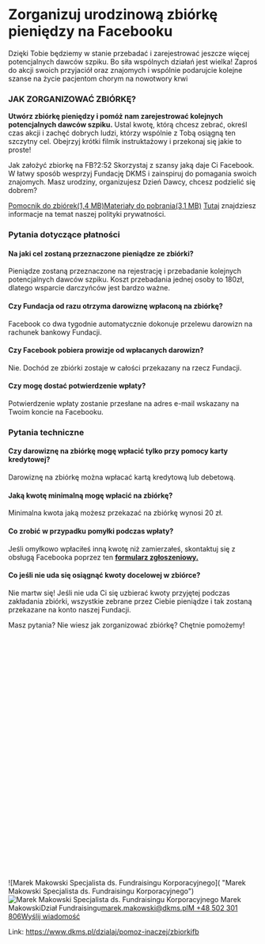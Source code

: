# Zorganizuj urodzinową zbiórkę pieniędzy na Facebooku

Dzięki Tobie będziemy w stanie przebadać i zarejestrować jeszcze więcej potencjalnych dawców szpiku. Bo siła wspólnych działań jest wielka! Zaproś do akcji swoich przyjaciół oraz znajomych i wspólnie podarujcie kolejne szanse na życie pacjentom chorym na nowotwory krwi


### JAK ZORGANIZOWAĆ ZBIÓRKĘ?


**Utwórz zbiórkę pieniędzy i pomóż nam zarejestrować kolejnych potencjalnych dawców szpiku.** Ustal kwotę, którą chcesz zebrać, określ czas akcji i zachęć dobrych ludzi, którzy wspólnie z Tobą osiągną ten szczytny cel. Obejrzyj krótki filmik instruktażowy i przekonaj się jakie to proste!


Jak założyć zbiorkę na FB?2:52
Skorzystaj z szansy jaką daje Ci Facebook. W łatwy sposób wesprzyj Fundację DKMS i zainspiruj do pomagania swoich znajomych. Masz urodziny, organizujesz Dzień Dawcy, chcesz podzielić się dobrem?


[Pomocnik do zbiórek(1,4 MB)](https://assets-eu-01.kc-usercontent.com:443/bed48093-082e-0109-4b5f-7bdadab5eedd/581021f4-9658-4577-83e7-a128c9ce1e29/Pomocnik_DKMS_11.102023.pdf)[Materiały do pobrania(3,1 MB)](https://assets-eu-01.kc-usercontent.com:443/bed48093-082e-0109-4b5f-7bdadab5eedd/4b655166-b8e8-4169-aaab-319dd31df85d/Materia%C5%82y%20do%20pobrania.zip)
[Tutaj](/polityka-prywatnosci#zbiorkifacebook) znajdziesz informacje na temat naszej polityki prywatności.


### Pytania dotyczące płatności

#### Na jaki cel zostaną przeznaczone pieniądze ze zbiórki?

Pieniądze zostaną przeznaczone na rejestrację i przebadanie kolejnych potencjalnych dawców szpiku. Koszt przebadania jednej osoby to 180zł, dlatego wsparcie darczyńców jest bardzo ważne.

#### Czy Fundacja od razu otrzyma darowiznę wpłaconą na zbiórkę?

Facebook co dwa tygodnie automatycznie dokonuje przelewu darowizn na rachunek bankowy Fundacji.

#### Czy Facebook pobiera prowizje od wpłacanych darowizn?

Nie. Dochód ze zbiórki zostaje w całości przekazany na rzecz Fundacji.

#### Czy mogę dostać potwierdzenie wpłaty?

Potwierdzenie wpłaty zostanie przesłane na adres e\-mail wskazany na Twoim koncie na Facebooku.


### Pytania techniczne

#### Czy darowiznę na zbiórkę mogę wpłacić tylko przy pomocy karty kredytowej?

Darowiznę na zbiórkę można wpłacać kartą kredytową lub debetową.

#### Jaką kwotę minimalną mogę wpłacić na zbiórkę?

Minimalna kwota jaką możesz przekazać na zbiórkę wynosi 20 zł.

#### Co zrobić w przypadku pomyłki podczas wpłaty?

Jeśli omyłkowo wpłaciłeś inną kwotę niż zamierzałeś, skontaktuj się z obsługą Facebooka poprzez ten [**formularz zgłoszeniowy.**](https://www.facebook.com/help/contact/1937556639801443#_=_)

#### Co jeśli nie uda się osiągnąć kwoty docelowej w zbiórce?

Nie martw się! Jeśli nie uda Ci się uzbierać kwoty przyjętej podczas zakładania zbiórki, wszystkie zebrane przez Ciebie pieniądze i tak zostaną przekazane na konto naszej Fundacji.


Masz pytania? Nie wiesz jak zorganizować zbiórkę? Chętnie pomożemy!![](data:image/svg+xml;charset=utf-8,%3Csvg%20height='900'%20width='900'%20xmlns='http://www.w3.org/2000/svg'%20version='1.1'%3E%3C/svg%3E)![Marek Makowski Specjalista ds. Fundraisingu Korporacyjnego]( "Marek Makowski Specjalista ds. Fundraisingu Korporacyjnego")![Marek Makowski Specjalista ds. Fundraisingu Korporacyjnego](https://assets-eu-01.kc-usercontent.com:443/bed48093-082e-0109-4b5f-7bdadab5eedd/9b6d4983-b3ab-47af-9dab-727184ef3eb8/mn_dkms_portrety_1440.jpg?w=300&h=300&auto=format&lossless=true&fit=cover "Marek Makowski Specjalista ds. Fundraisingu Korporacyjnego") Marek MakowskiDział Fundraisingu[marek.makowski@dkms.pl](mailto:marek.makowski@dkms.pl " Marek Makowski")[M \+48 502 301 806](tel:M%20+48%20502%20301%20806%0A%0A%0A%0A " Marek Makowski")[Wyślij wiadomość](mailto:marek.makowski@dkms.pl "Wyślij wiadomość do Marek Makowski")

Link: https://www.dkms.pl/dzialaj/pomoz-inaczej/zbiorkifb
